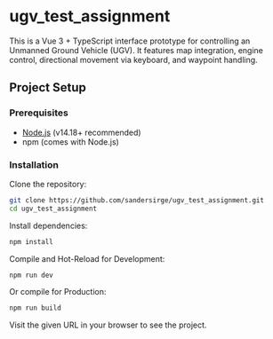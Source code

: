 # ugv_test_assignment

This is a Vue 3 + TypeScript interface prototype for controlling an Unmanned Ground Vehicle (UGV). It features map integration, engine control, directional movement via keyboard, and waypoint handling.

## Project Setup

### Prerequisites

- [Node.js](https://nodejs.org/) (v14.18+ recommended)
- npm (comes with Node.js)

### Installation

Clone the repository:

```bash
git clone https://github.com/sandersirge/ugv_test_assignment.git
cd ugv_test_assignment
```

Install dependencies:

```bash
npm install
```

Compile and Hot-Reload for Development:

```bash
npm run dev
```

Or compile for Production:

```bash
npm run build
```

Visit the given URL in your browser to see the project.
